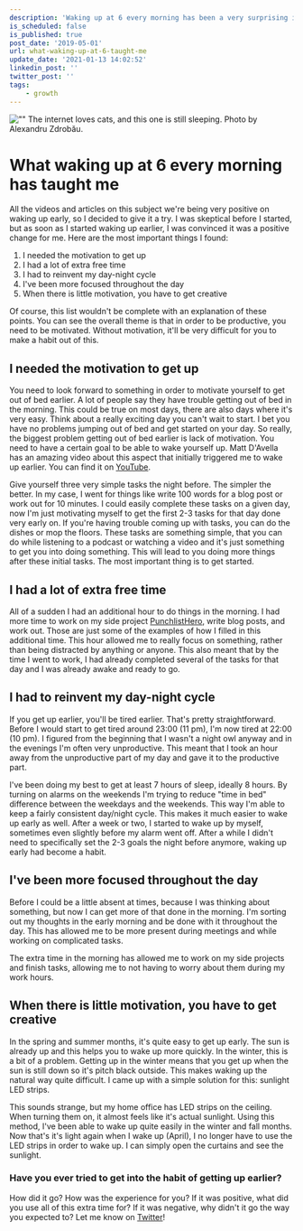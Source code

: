 ```yaml
---
description: 'Waking up at 6 every morning has been a very surprising improvement in my life, find out what impact it had on my day-to-day life.'
is_scheduled: false
is_published: true
post_date: '2019-05-01'
url: what-waking-up-at-6-taught-me
update_date: '2021-01-13 14:02:52'
linkedin_post: ''
twitter_post: ''
tags:
    - growth
---
```

![""](/images/articles/sleeping_cat.jpeg)
<span class="caption">The internet loves cats, and this one is still sleeping. Photo by Alexandru Zdrobău.</span>

# What waking up at 6 every morning has taught me
All the videos and articles on this subject we're being very positive on waking up early, 
so I decided to give it a try. I was skeptical before I started, but as soon as I started waking up earlier, 
I was convinced it was a positive change for me. Here are the most important things I found:

1. I needed the motivation to get up
2. I had a lot of extra free time
3. I had to reinvent my day-night cycle
4. I've been more focused throughout the day
5. When there is little motivation, you have to get creative

Of course, this list wouldn't be complete with an explanation of these points. 
You can see the overall theme is that in order to be productive, you need to be motivated. 
Without motivation, it'll be very difficult for you to make a habit out of this.

## I needed the motivation to get up
You need to look forward to something in order to motivate yourself to get out of bed earlier. 
A lot of people say they have trouble getting out of bed in the morning. This could be true on most days, 
there are also days where it's very easy. Think about a really exciting day you can't wait to start. 
I bet you have no problems jumping out of bed and get started on your day. So really, 
the biggest problem getting out of bed earlier is lack of motivation. You need to have a certain goal 
to be able to wake yourself up. Matt D'Avella has an amazing video about this aspect that initially triggered 
me to wake up earlier. You can find it on [YouTube](https://www.youtube.com/watch?v=3kbdGHavGKg).

Give yourself three very simple tasks the night before. The simpler the better. In my case, 
I went for things like write 100 words for a blog post or work out for 10 minutes. 
I could easily complete these tasks on a given day, now I'm just motivating myself to get the first 2-3 
tasks for that day done very early on. If you're having trouble coming up with tasks, 
you can do the dishes or mop the floors. These tasks are something simple, 
that you can do while listening to a podcast or watching a video and it's just something to 
get you into doing something. This will lead to you doing more things after these initial tasks. 
The most important thing is to get started.

## I had a lot of extra free time
All of a sudden I had an additional hour to do things in the morning. I had more time to work on 
my side project [PunchlistHero](https://punchlisthero.com), write blog posts, and work out. 
Those are just some of the examples of how I filled in this additional time. 
This hour allowed me to really focus on something, rather than being distracted by anything or anyone. 
This also meant that by the time I went to work, I had already completed several of the tasks for that day 
and I was already awake and ready to go.

## I had to reinvent my day-night cycle
If you get up earlier, you'll be tired earlier. That's pretty straightforward. Before I would start to 
get tired around 23:00 (11 pm), I'm now tired at 22:00 (10 pm). I figured from the beginning that 
I wasn't a night owl anyway and in the evenings I'm often very unproductive. This meant that I took an 
hour away from the unproductive part of my day and gave it to the productive part. 

I've been doing my best to get at least 7 hours of sleep, ideally 8 hours. By turning on alarms on the 
weekends I'm trying to reduce "time in bed" difference between the weekdays and the weekends. 
This way I'm able to keep a fairly consistent day/night cycle. This makes it much easier to wake 
up early as well. After a week or two, I started to wake up by myself, sometimes even slightly 
before my alarm went off. After a while I didn't need to specifically set the 2-3 goals the night 
before anymore, waking up early had become a habit.

## I've been more focused throughout the day
Before I could be a little absent at times, because I was thinking about something, but now I can get 
more of that done in the morning. I'm sorting out my thoughts in the early morning and be done with it 
throughout the day. This has allowed me to be more present during meetings and while working on complicated tasks. 

The extra time in the morning has allowed me to work on my side projects and finish tasks, 
allowing me to not having to worry about them during my work hours. 

## When there is little motivation, you have to get creative
In the spring and summer months, it's quite easy to get up early. The sun is already up and this 
helps you to wake up more quickly. In the winter, this is a bit of a problem. Getting up in the 
winter means that you get up when the sun is still down so it's pitch black outside. 
This makes waking up the natural way quite difficult. I came up with a simple solution for this: 
sunlight LED strips. 

This sounds strange, but my home office has LED strips on the ceiling. When turning them on, 
it almost feels like it's actual sunlight. Using this method, I've been able to wake up quite easily 
in the winter and fall months. Now that's it's light again when I wake up (April), I no longer 
have to use the LED strips in order to wake up. I can simply open the curtains and see the sunlight.

### Have you ever tried to get into the habit of getting up earlier?
How did it go? How was the experience for you? If it was positive, what did you use all of this extra 
time for? If it was negative, why didn't it go the way you expected to? Let me know on 
[Twitter](https://twitter.com/RJElsinga)!
